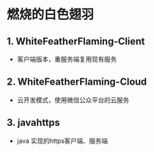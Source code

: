 # 燃烧的白色翅羽

## 1. WhiteFeatherFlaming-Client

- 客户端版本，重服务端复用现有服务







## 2. WhiteFeatherFlaming-Cloud

- 云开发模式，使用微信公众平台的云服务





## 3. javahttps

- java 实现的https客户端、服务端













